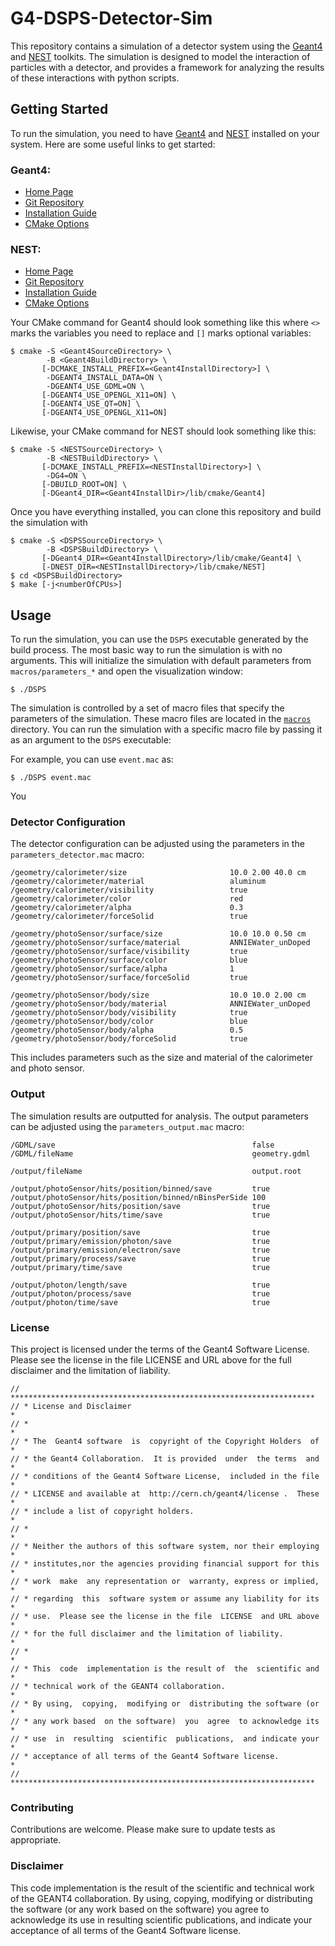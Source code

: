 # G4-DSPS-Detector-Sim

<!-- This project is a simulation of a detector system using the Geant4 software toolkit. It is designed to simulate the interaction of particles with a detector, and provides a framework for analyzing the results of these interactions. -->

This repository contains a simulation of a detector system using the [Geant4](https://cern.ch/geant4) and [NEST](https://nest.physics.ucdavis.edu) toolkits. The simulation is designed to model the interaction of particles with a detector, and provides a framework for analyzing the results of these interactions with python scripts.

## Getting Started

To run the simulation, you need to have [Geant4](https://cern.ch/geant4) and [NEST](https://nest.physics.ucdavis.edu) installed on your system. Here are some useful links to get started:

### Geant4:
- [Home Page](https://cern.ch/geant4)
- [Git Repository](https://gitlab.cern.ch/geant4/geant4)
- [Installation Guide](https://geant4-userdoc.web.cern.ch/UsersGuides/InstallationGuide/html/index.html)
- [CMake Options](https://geant4-userdoc.web.cern.ch/UsersGuides/InstallationGuide/html/installguide.html#geant4-build-options)

### NEST:
- [Home Page](https://nest.physics.ucdavis.edu)
- [Git Repository](https://github.com/NESTCollaboration/nest)
- [Installation Guide](https://github.com/NESTCollaboration/nest?tab=readme-ov-file#get)
- [CMake Options](https://github.com/NESTCollaboration/nest?tab=readme-ov-file#config)

Your CMake command for Geant4 should look something like this where `<>` marks the variables you need to replace and `[]` marks optional variables:
```
$ cmake -S <Geant4SourceDirectory> \
        -B <Geant4BuildDirectory> \
       [-DCMAKE_INSTALL_PREFIX=<Geant4InstallDirectory>] \
        -DGEANT4_INSTALL_DATA=ON \
        -DGEANT4_USE_GDML=ON \
       [-DGEANT4_USE_OPENGL_X11=ON] \
       [-DGEANT4_USE_QT=ON] \
       [-DGEANT4_USE_OPENGL_X11=ON]
```

Likewise, your CMake command for NEST should look something like this:
```
$ cmake -S <NESTSourceDirectory> \
        -B <NESTBuildDirectory> \
       [-DCMAKE_INSTALL_PREFIX=<NESTInstallDirectory>] \
        -DG4=ON \
       [-DBUILD_ROOT=ON] \
       [-DGeant4_DIR=<Geant4InstallDir>/lib/cmake/Geant4]
```

Once you have everything installed, you can clone this repository and build the simulation with
```
$ cmake -S <DSPSSourceDirectory> \
        -B <DSPSBuildDirectory> \
       [-DGeant4_DIR=<Geant4InstallDirectory>/lib/cmake/Geant4] \
       [-DNEST_DIR=<NESTInstallDirectory>/lib/cmake/NEST]
$ cd <DSPSBuildDirectory>
$ make [-j<numberOfCPUs>]
```

## Usage

To run the simulation, you can use the `DSPS` executable generated by the build process. The most basic way to run the simulation is with no arguments. This will initialize the simulation with default parameters from `macros/parameters_*` and open the visualization window:
```
$ ./DSPS
```


The simulation is controlled by a set of macro files that specify the parameters of the simulation. These macro files are located in the [`macros`](https://github.com/Noah-Everett/DSPS-Detector/tree/main/macros) directory. You can run the simulation with a specific macro file by passing it as an argument to the `DSPS` executable:

For example, you can use `event.mac` as:
```
$ ./DSPS event.mac
```

You 

### Detector Configuration

The detector configuration can be adjusted using the parameters in the `parameters_detector.mac` macro:
```
/geometry/calorimeter/size                       10.0 2.00 40.0 cm
/geometry/calorimeter/material                   aluminum
/geometry/calorimeter/visibility                 true
/geometry/calorimeter/color                      red
/geometry/calorimeter/alpha                      0.3
/geometry/calorimeter/forceSolid                 true

/geometry/photoSensor/surface/size               10.0 10.0 0.50 cm
/geometry/photoSensor/surface/material           ANNIEWater_unDoped
/geometry/photoSensor/surface/visibility         true
/geometry/photoSensor/surface/color              blue
/geometry/photoSensor/surface/alpha              1
/geometry/photoSensor/surface/forceSolid         true

/geometry/photoSensor/body/size                  10.0 10.0 2.00 cm
/geometry/photoSensor/body/material              ANNIEWater_unDoped
/geometry/photoSensor/body/visibility            true
/geometry/photoSensor/body/color                 blue
/geometry/photoSensor/body/alpha                 0.5
/geometry/photoSensor/body/forceSolid            true
```

This includes parameters such as the size and material of the calorimeter and photo sensor.

### Output

The simulation results are outputted for analysis. The output parameters can be adjusted using the `parameters_output.mac` macro:
```
/GDML/save                                            false
/GDML/fileName                                        geometry.gdml

/output/fileName                                      output.root

/output/photoSensor/hits/position/binned/save         true
/output/photoSensor/hits/position/binned/nBinsPerSide 100
/output/photoSensor/hits/position/save                true
/output/photoSensor/hits/time/save                    true

/output/primary/position/save                         true
/output/primary/emission/photon/save                  true
/output/primary/emission/electron/save                true
/output/primary/process/save                          true
/output/primary/time/save                             true

/output/photon/length/save                            true
/output/photon/process/save                           true
/output/photon/time/save                              true
```

### License

This project is licensed under the terms of the Geant4 Software License. Please see the license in the file LICENSE and URL above for the full disclaimer and the limitation of liability.
```
// ********************************************************************
// * License and Disclaimer                                           *
// *                                                                  *
// * The  Geant4 software  is  copyright of the Copyright Holders  of *
// * the Geant4 Collaboration.  It is provided  under  the terms  and *
// * conditions of the Geant4 Software License,  included in the file *
// * LICENSE and available at  http://cern.ch/geant4/license .  These *
// * include a list of copyright holders.                             *
// *                                                                  *
// * Neither the authors of this software system, nor their employing *
// * institutes,nor the agencies providing financial support for this *
// * work  make  any representation or  warranty, express or implied, *
// * regarding  this  software system or assume any liability for its *
// * use.  Please see the license in the file  LICENSE  and URL above *
// * for the full disclaimer and the limitation of liability.         *
// *                                                                  *
// * This  code  implementation is the result of  the  scientific and *
// * technical work of the GEANT4 collaboration.                      *
// * By using,  copying,  modifying or  distributing the software (or *
// * any work based  on the software)  you  agree  to acknowledge its *
// * use  in  resulting  scientific  publications,  and indicate your *
// * acceptance of all terms of the Geant4 Software license.          *
// ********************************************************************
```

### Contributing

Contributions are welcome. Please make sure to update tests as appropriate.

### Disclaimer

This code implementation is the result of the scientific and technical work of the GEANT4 collaboration. By using, copying, modifying or distributing the software (or any work based on the software) you agree to acknowledge its use in resulting scientific publications, and indicate your acceptance of all terms of the Geant4 Software license.